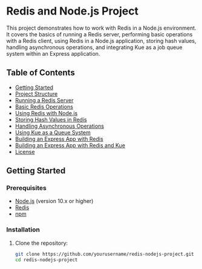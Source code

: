 # Redis and Node.js Project

This project demonstrates how to work with Redis in a Node.js environment. It covers the basics of running a Redis server, performing basic operations with a Redis client, using Redis in a Node.js application, storing hash values, handling asynchronous operations, and integrating Kue as a job queue system within an Express application.

## Table of Contents

- [Getting Started](#getting-started)
- [Project Structure](#project-structure)
- [Running a Redis Server](#running-a-redis-server)
- [Basic Redis Operations](#basic-redis-operations)
- [Using Redis with Node.js](#using-redis-with-nodejs)
- [Storing Hash Values in Redis](#storing-hash-values-in-redis)
- [Handling Asynchronous Operations](#handling-asynchronous-operations)
- [Using Kue as a Queue System](#using-kue-as-a-queue-system)
- [Building an Express App with Redis](#building-an-express-app-with-redis)
- [Building an Express App with Redis and Kue](#building-an-express-app-with-redis-and-kue)
- [License](#license)

## Getting Started

### Prerequisites

- [Node.js](https://nodejs.org/) (version 10.x or higher)
- [Redis](https://redis.io/download)
- [npm](https://www.npmjs.com/get-npm)

### Installation

1. Clone the repository:
   ```bash
   git clone https://github.com/yourusername/redis-nodejs-project.git
   cd redis-nodejs-project
